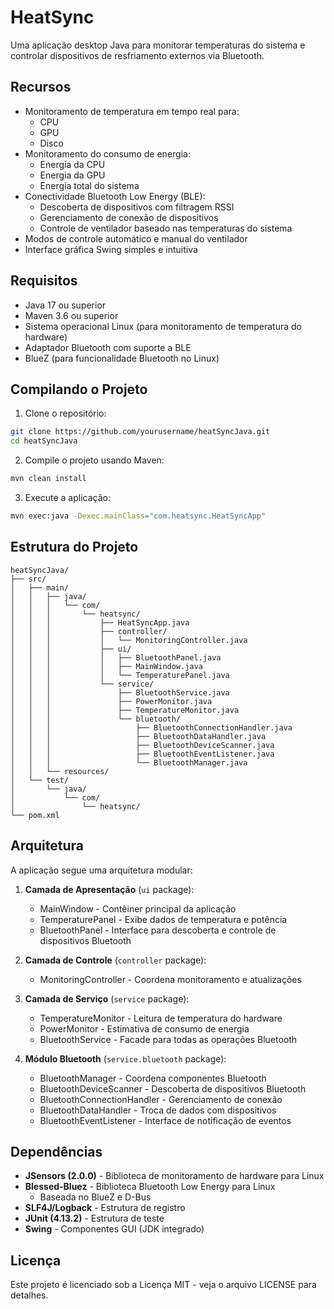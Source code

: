 # HeatSync

Uma aplicação desktop Java para monitorar temperaturas do sistema e controlar dispositivos de resfriamento externos via Bluetooth.

## Recursos

- Monitoramento de temperatura em tempo real para:
  - CPU
  - GPU
  - Disco
- Monitoramento do consumo de energia:
  - Energia da CPU
  - Energia da GPU
  - Energia total do sistema
- Conectividade Bluetooth Low Energy (BLE):
  - Descoberta de dispositivos com filtragem RSSI
  - Gerenciamento de conexão de dispositivos
  - Controle de ventilador baseado nas temperaturas do sistema
- Modos de controle automático e manual do ventilador
- Interface gráfica Swing simples e intuitiva

## Requisitos

- Java 17 ou superior
- Maven 3.6 ou superior
- Sistema operacional Linux (para monitoramento de temperatura do hardware)
- Adaptador Bluetooth com suporte a BLE
- BlueZ (para funcionalidade Bluetooth no Linux)

## Compilando o Projeto

1. Clone o repositório:
```bash
git clone https://github.com/yourusername/heatSyncJava.git
cd heatSyncJava
```

2. Compile o projeto usando Maven:
```bash
mvn clean install
```

3. Execute a aplicação:
```bash
mvn exec:java -Dexec.mainClass="com.heatsync.HeatSyncApp"
```

## Estrutura do Projeto

```
heatSyncJava/
├── src/
│   ├── main/
│   │   ├── java/
│   │   │   └── com/
│   │   │       └── heatsync/
│   │   │           ├── HeatSyncApp.java
│   │   │           ├── controller/
│   │   │           │   └── MonitoringController.java
│   │   │           ├── ui/
│   │   │           │   ├── BluetoothPanel.java
│   │   │           │   ├── MainWindow.java
│   │   │           │   └── TemperaturePanel.java
│   │   │           └── service/
│   │   │               ├── BluetoothService.java
│   │   │               ├── PowerMonitor.java
│   │   │               ├── TemperatureMonitor.java
│   │   │               └── bluetooth/
│   │   │                   ├── BluetoothConnectionHandler.java
│   │   │                   ├── BluetoothDataHandler.java
│   │   │                   ├── BluetoothDeviceScanner.java
│   │   │                   ├── BluetoothEventListener.java
│   │   │                   └── BluetoothManager.java
│   │   └── resources/
│   └── test/
│       └── java/
│           └── com/
│               └── heatsync/
└── pom.xml
```

## Arquitetura

A aplicação segue uma arquitetura modular:

1. **Camada de Apresentação** (`ui` package):
   - MainWindow - Contêiner principal da aplicação
   - TemperaturePanel - Exibe dados de temperatura e potência
   - BluetoothPanel - Interface para descoberta e controle de dispositivos Bluetooth

2. **Camada de Controle** (`controller` package):
   - MonitoringController - Coordena monitoramento e atualizações

3. **Camada de Serviço** (`service` package):
   - TemperatureMonitor - Leitura de temperatura do hardware
   - PowerMonitor - Estimativa de consumo de energia
   - BluetoothService - Facade para todas as operações Bluetooth

4. **Módulo Bluetooth** (`service.bluetooth` package):
   - BluetoothManager - Coordena componentes Bluetooth
   - BluetoothDeviceScanner - Descoberta de dispositivos Bluetooth
   - BluetoothConnectionHandler - Gerenciamento de conexão
   - BluetoothDataHandler - Troca de dados com dispositivos
   - BluetoothEventListener - Interface de notificação de eventos

## Dependências

- **JSensors (2.0.0)** - Biblioteca de monitoramento de hardware para Linux
- **Blessed-Bluez** - Biblioteca Bluetooth Low Energy para Linux
  - Baseada no BlueZ e D-Bus
- **SLF4J/Logback** - Estrutura de registro
- **JUnit (4.13.2)** - Estrutura de teste
- **Swing** - Componentes GUI (JDK integrado)

## Licença

Este projeto é licenciado sob a Licença MIT - veja o arquivo LICENSE para detalhes.
